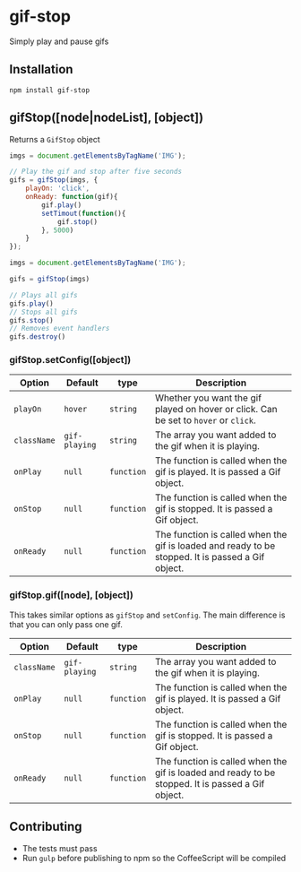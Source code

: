 gif-stop
==============

Simply play and pause gifs

## Installation

`npm install gif-stop`

## gifStop([node|nodeList], [object])

Returns a `GifStop` object

```js
imgs = document.getElementsByTagName('IMG');

// Play the gif and stop after five seconds
gifs = gifStop(imgs, {
    playOn: 'click',
    onReady: function(gif){
        gif.play()
        setTimout(function(){
            gif.stop()
        }, 5000)
    }
});
```

```js
imgs = document.getElementsByTagName('IMG');

gifs = gifStop(imgs)

// Plays all gifs
gifs.play()
// Stops all gifs
gifs.stop()
// Removes event handlers
gifs.destroy()
```

### gifStop.setConfig([object])

Option | Default | type | Description
--- | --- | --- | ---
`playOn` | `hover`  | `string`  | Whether you want the gif played on hover or click. Can be set to `hover` or `click`.
`className` | `gif-playing` | `string` | The array you want added to the gif when it is playing.
`onPlay` | `null` | `function` | The function is called when the gif is played. It is passed a Gif object.
`onStop` | `null` | `function` | The function is called when the gif is stopped. It is passed a Gif object.
`onReady` | `null` | `function` | The function is called when the gif is loaded and ready to be stopped. It is passed a Gif object.

### gifStop.gif([node], [object])

This takes similar options as `gifStop` and `setConfig`. The main difference is that you can only pass one gif.

Option | Default | type | Description
--- | --- | --- | ---
`className` | `gif-playing` | `string` | The array you want added to the gif when it is playing.
`onPlay` | `null` | `function` | The function is called when the gif is played. It is passed a Gif object.
`onStop` | `null` | `function` | The function is called when the gif is stopped. It is passed a Gif object.
`onReady` | `null` | `function` | The function is called when the gif is loaded and ready to be stopped. It is passed a Gif object.


## Contributing

- The tests must pass
- Run `gulp` before publishing to npm so the CoffeeScript will be compiled